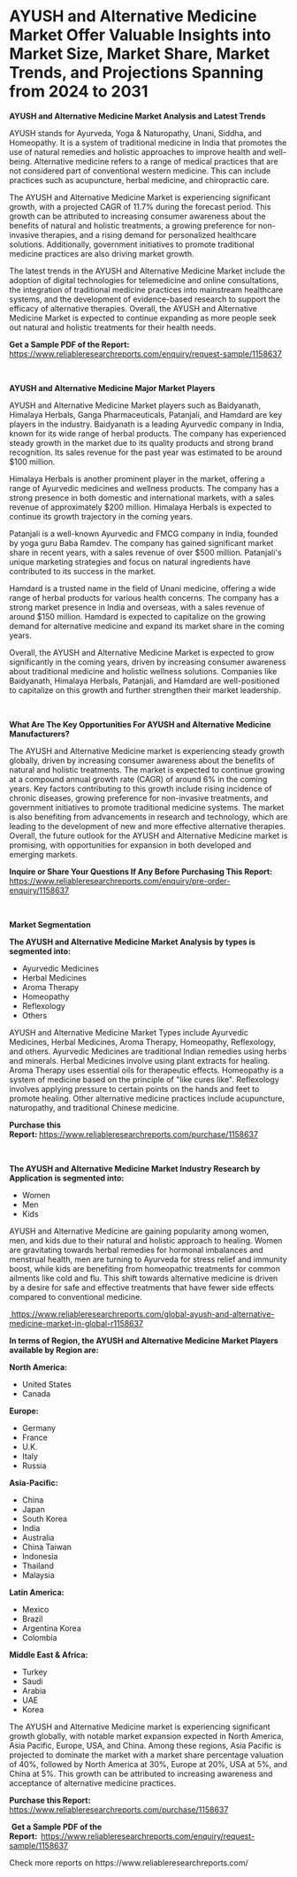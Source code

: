 <p><h1>AYUSH and Alternative Medicine Market Offer Valuable Insights into Market Size, Market Share, Market Trends, and Projections Spanning from 2024 to 2031</h1></p><p><strong>AYUSH and Alternative Medicine Market Analysis and Latest Trends</strong></p>
<p><p>AYUSH stands for Ayurveda, Yoga & Naturopathy, Unani, Siddha, and Homeopathy. It is a system of traditional medicine in India that promotes the use of natural remedies and holistic approaches to improve health and well-being. Alternative medicine refers to a range of medical practices that are not considered part of conventional western medicine. This can include practices such as acupuncture, herbal medicine, and chiropractic care.</p><p>The AYUSH and Alternative Medicine Market is experiencing significant growth, with a projected CAGR of 11.7% during the forecast period. This growth can be attributed to increasing consumer awareness about the benefits of natural and holistic treatments, a growing preference for non-invasive therapies, and a rising demand for personalized healthcare solutions. Additionally, government initiatives to promote traditional medicine practices are also driving market growth.</p><p>The latest trends in the AYUSH and Alternative Medicine Market include the adoption of digital technologies for telemedicine and online consultations, the integration of traditional medicine practices into mainstream healthcare systems, and the development of evidence-based research to support the efficacy of alternative therapies. Overall, the AYUSH and Alternative Medicine Market is expected to continue expanding as more people seek out natural and holistic treatments for their health needs.</p></p>
<p><strong>Get a Sample PDF of the Report:&nbsp;</strong> <a href="https://www.reliableresearchreports.com/enquiry/request-sample/1158637">https://www.reliableresearchreports.com/enquiry/request-sample/1158637</a></p>
<p>&nbsp;</p>
<p><strong>AYUSH and Alternative Medicine Major Market Players</strong></p>
<p><p>AYUSH and Alternative Medicine Market players such as Baidyanath, Himalaya Herbals, Ganga Pharmaceuticals, Patanjali, and Hamdard are key players in the industry. Baidyanath is a leading Ayurvedic company in India, known for its wide range of herbal products. The company has experienced steady growth in the market due to its quality products and strong brand recognition. Its sales revenue for the past year was estimated to be around $100 million.</p><p>Himalaya Herbals is another prominent player in the market, offering a range of Ayurvedic medicines and wellness products. The company has a strong presence in both domestic and international markets, with a sales revenue of approximately $200 million. Himalaya Herbals is expected to continue its growth trajectory in the coming years.</p><p>Patanjali is a well-known Ayurvedic and FMCG company in India, founded by yoga guru Baba Ramdev. The company has gained significant market share in recent years, with a sales revenue of over $500 million. Patanjali's unique marketing strategies and focus on natural ingredients have contributed to its success in the market.</p><p>Hamdard is a trusted name in the field of Unani medicine, offering a wide range of herbal products for various health concerns. The company has a strong market presence in India and overseas, with a sales revenue of around $150 million. Hamdard is expected to capitalize on the growing demand for alternative medicine and expand its market share in the coming years.</p><p>Overall, the AYUSH and Alternative Medicine Market is expected to grow significantly in the coming years, driven by increasing consumer awareness about traditional medicine and holistic wellness solutions. Companies like Baidyanath, Himalaya Herbals, Patanjali, and Hamdard are well-positioned to capitalize on this growth and further strengthen their market leadership.</p></p>
<p>&nbsp;</p>
<p><strong>What Are The Key Opportunities For AYUSH and Alternative Medicine Manufacturers?</strong></p>
<p><p>The AYUSH and Alternative Medicine market is experiencing steady growth globally, driven by increasing consumer awareness about the benefits of natural and holistic treatments. The market is expected to continue growing at a compound annual growth rate (CAGR) of around 6% in the coming years. Key factors contributing to this growth include rising incidence of chronic diseases, growing preference for non-invasive treatments, and government initiatives to promote traditional medicine systems. The market is also benefiting from advancements in research and technology, which are leading to the development of new and more effective alternative therapies. Overall, the future outlook for the AYUSH and Alternative Medicine market is promising, with opportunities for expansion in both developed and emerging markets.</p></p>
<p><strong>Inquire or Share Your Questions If Any Before Purchasing This Report:</strong> <a href="https://www.reliableresearchreports.com/enquiry/pre-order-enquiry/1158637">https://www.reliableresearchreports.com/enquiry/pre-order-enquiry/1158637</a></p>
<p>&nbsp;</p>
<p><strong>Market Segmentation</strong></p>
<p><strong>The AYUSH and Alternative Medicine Market Analysis by types is segmented into:</strong></p>
<p><ul><li>Ayurvedic Medicines</li><li>Herbal Medicines</li><li>Aroma Therapy</li><li>Homeopathy</li><li>Reflexology</li><li>Others</li></ul></p>
<p><p>AYUSH and Alternative Medicine Market Types include Ayurvedic Medicines, Herbal Medicines, Aroma Therapy, Homeopathy, Reflexology, and others. Ayurvedic Medicines are traditional Indian remedies using herbs and minerals. Herbal Medicines involve using plant extracts for healing. Aroma Therapy uses essential oils for therapeutic effects. Homeopathy is a system of medicine based on the principle of "like cures like". Reflexology involves applying pressure to certain points on the hands and feet to promote healing. Other alternative medicine practices include acupuncture, naturopathy, and traditional Chinese medicine.</p></p>
<p><strong>Purchase this Report:&nbsp;</strong><a href="https://www.reliableresearchreports.com/purchase/1158637">https://www.reliableresearchreports.com/purchase/1158637</a></p>
<p>&nbsp;</p>
<p><strong>The AYUSH and Alternative Medicine Market Industry Research by Application is segmented into:</strong></p>
<p><ul><li>Women</li><li>Men</li><li>Kids</li></ul></p>
<p><p>AYUSH and Alternative Medicine are gaining popularity among women, men, and kids due to their natural and holistic approach to healing. Women are gravitating towards herbal remedies for hormonal imbalances and menstrual health, men are turning to Ayurveda for stress relief and immunity boost, while kids are benefiting from homeopathic treatments for common ailments like cold and flu. This shift towards alternative medicine is driven by a desire for safe and effective treatments that have fewer side effects compared to conventional medicine.</p></p>
<p><a href="https://www.reliableresearchreports.com/global-ayush-and-alternative-medicine-market-in-global-r1158637">&nbsp;https://www.reliableresearchreports.com/global-ayush-and-alternative-medicine-market-in-global-r1158637</a></p>
<p><strong>In terms of Region, the AYUSH and Alternative Medicine Market Players available by Region are:</strong></p>
<p>
    <p> <strong> North America: </strong>
        <ul>
            <li>United States</li>
            <li>Canada</li>
        </ul>
        </p> 
    <p> <strong> Europe: </strong>
        <ul>
            <li>Germany</li>
            <li>France</li>
            <li>U.K.</li>
            <li>Italy</li>
            <li>Russia</li>
        </ul>
        </p> 
    <p> <strong> Asia-Pacific: </strong>
        <ul>
            <li>China</li>
            <li>Japan</li>
            <li>South Korea</li>
            <li>India</li>
            <li>Australia</li>
            <li>China Taiwan</li>
            <li>Indonesia</li>
            <li>Thailand</li>
            <li>Malaysia</li>
        </ul>
        </p> 
    <p> <strong> Latin America: </strong>
        <ul>
            <li>Mexico</li>
            <li>Brazil</li>
            <li>Argentina Korea</li>
            <li>Colombia</li>
        </ul>
        </p> 
    <p> <strong> Middle East & Africa: </strong>
        <ul>
            <li>Turkey</li>
            <li>Saudi</li>
            <li>Arabia</li>
            <li>UAE</li>
            <li>Korea</li>
        </ul>
    </p>
    </p>
<p><p>The AYUSH and Alternative Medicine market is experiencing significant growth globally, with notable market expansion expected in North America, Asia Pacific, Europe, USA, and China. Among these regions, Asia Pacific is projected to dominate the market with a market share percentage valuation of 40%, followed by North America at 30%, Europe at 20%, USA at 5%, and China at 5%. This growth can be attributed to increasing awareness and acceptance of alternative medicine practices.</p></p>
<p><strong>Purchase this Report: </strong><a href="https://www.reliableresearchreports.com/purchase/1158637">https://www.reliableresearchreports.com/purchase/1158637</a></p>
<p>&nbsp;<strong>Get a Sample PDF of the Report:&nbsp;&nbsp;</strong><a href="https://www.reliableresearchreports.com/enquiry/request-sample/1158637">https://www.reliableresearchreports.com/enquiry/request-sample/1158637</a></p>
<p><strong></strong></p>
<p>Check more reports on https://www.reliableresearchreports.com/</p>